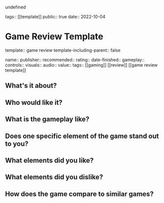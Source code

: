 undefined

tags:: [[template]]
public:: true
date:: 2022-10-04


# Game Review Template
template:: game review
template-including-parent:: false

name:: 
publisher:: 
recommended:: 
rating:: 
date-finished:: 
gameplay:: 
controls:: 
visuals:: 
audio:: 
value:: 
tags:: [[gaming]] [[review]] [[game review template]]
## What's it about?

## Who would like it?


## What is the gameplay like?


## Does one specific element of the game stand out to you?


## What elements did you like?

## What elements did you dislike?


## How does the game compare to similar games?











